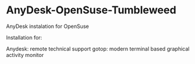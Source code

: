# AnyDesk-OpenSuse-Tumbleweed
AnyDesk instalation for OpenSuse

Installation for:

Anydesk: remote technical support
gotop: modern terminal based graphical activity monitor
